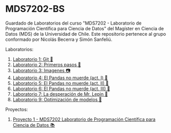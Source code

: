 # MDS7202-BS
Guardado de Laboratorios del curso "MDS7202 - Laboratorio de Programación Científica para Ciencia de Datos" del Magíster en Ciencia de Datos (MDS) de la Universidad de Chile. Este repositorio pertenece al grupo conformado por Nicolás Becerra y Simón Sanfeliú.

Laboratorios:
1. [Laboratorio 1: Git 👾](https://github.com/SimonSanfeliu/MDS7202-BS/tree/main/L1)
2. [Laboratorio 2: Primeros pasos 👣](https://github.com/SimonSanfeliu/MDS7202-BS/tree/main/L2)
3. [Laboratorio 3: Imagenes 📷](https://github.com/SimonSanfeliu/MDS7202-BS/tree/main/L3)
4. [Laboratorio 4: El Pandas no muerde (act. I) 🐼](https://github.com/SimonSanfeliu/MDS7202-BS/tree/main/L4)
5. [Laboratorio 5: El Pandas no muerde (act. II) 🐼](https://github.com/SimonSanfeliu/MDS7202-BS/tree/main/L5)
6. [Laboratorio 6: El Pandas no muerde (act. III) 🐼](https://github.com/SimonSanfeliu/MDS7202-BS/tree/main/L6)
7. [Laboratorio 7: La desperación de Mr. Lepin 🐼](https://github.com/SimonSanfeliu/MDS7202-BS/tree/main/L7)
8. [Laboratorio 9: Optimización de modelos 💯](https://github.com/SimonSanfeliu/MDS7202-BS/tree/main/L9)

Proyectos:
1. [Proyecto 1 - MDS7202 Laboratorio de Programación Científica para Ciencia de Datos 📚](https://github.com/SimonSanfeliu/MDS7202-BS/tree/main/Proyecto1)
